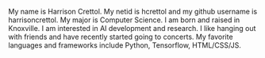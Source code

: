 My name is Harrison Crettol. My netid is hcrettol and my github username is harrisoncrettol. My major is Computer Science. I am born and raised in Knoxville. I am interested in AI development and research. I like hanging out with friends and have recently started going to concerts. My favorite languages and frameworks include Python, Tensorflow, HTML/CSS/JS.